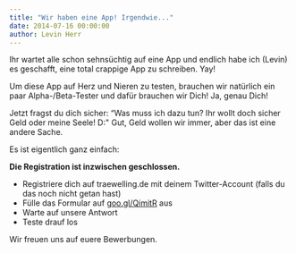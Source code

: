 ```yaml
---
title: "Wir haben eine App! Irgendwie..."
date: 2014-07-16 00:00:00
author: Levin Herr
---
```

Ihr wartet alle schon sehnsüchtig auf eine App und endlich habe ich (Levin) es geschafft, eine total crappige App zu schreiben. Yay!

Um diese App auf Herz und Nieren zu testen, brauchen wir natürlich ein paar Alpha-/Beta-Tester und dafür brauchen wir Dich! Ja, genau Dich!

Jetzt fragst du dich sicher: “Was muss ich dazu tun? Ihr wollt doch sicher Geld oder meine Seele! D:" Gut, Geld wollen wir immer, aber das ist eine andere Sache.

Es ist eigentlich ganz einfach:

**Die Registration ist inzwischen geschlossen.**

* Registriere dich auf traewelling.de mit deinem Twitter-Account (falls du das noch nicht getan hast)
* Fülle das Formular auf [goo.gl/QimitR](https://goo.gl/QimitR) aus
* Warte auf unsere Antwort
* Teste drauf los

Wir freuen uns auf euere Bewerbungen.

